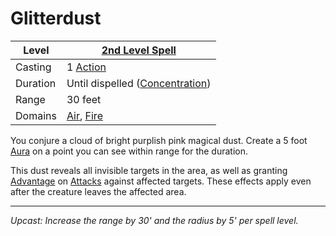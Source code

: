 # Glitterdust

| Level    | [2nd Level Spell](2nd%20Level%20Spells.md)                                 |
| -------- | -------------------------------------------------------------------------- |
| Casting  | 1 [Action](../../../../Game%20Procedures/Core%20Procedures/Action.md)      |
| Duration | Until dispelled ([Concentration](../../Concentration.md))                  |
| Range    | 30 feet                                                                    |
| Domains  | [Air](../../Spell%20Domains/Air.md), [Fire](../../Spell%20Domains/Fire.md) |

You conjure a cloud of bright purplish pink magical dust. Create a 5 foot [Aura](../../Areas%20of%20Effect/Aura.md) on a point you can see within range for the duration.

This dust reveals all invisible targets in the area, as well as granting [Advantage](../../../../Game%20Procedures/Die%20Rolling%20Mechanics/Advantage.md) on [Attacks](../../../../Game%20Procedures/Combat/Attack.md) against affected targets. These effects apply even after the creature leaves the affected area.

---
*Upcast: Increase the range by 30' and the radius by 5' per spell level.*
